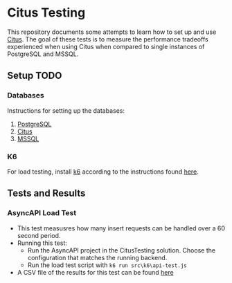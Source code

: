 # Citus Testing
This repository documents some attempts to learn how to set up and use [Citus](https://www.citusdata.com/).
The goal of these tests is to measure the performance tradeoffs experienced when
 using Citus when compared to single instances of PostgreSQL and MSSQL.

## Setup TODO
### Databases
Instructions for setting up the databases:
1. [PostgreSQL](docs/VirtualMachines/PostgreSQL.md)
2. [Citus](docs/VirtualMachines/Citus.md)
3. [MSSQL](docs/VirtualMachines/MSSQL.md)

### K6
For load testing, install [k6](https://k6.io/) according to the instructions 
found [here](https://grafana.com/docs/k6/latest/set-up/install-k6/).

## Tests and Results
### AsyncAPI Load Test
* This test measusres how many insert requests can be handled over a 60 second
  period.
* Running this test:
  * Run the AsyncAPI project in the CitusTesting solution. Choose the
    configuration that matches the running backend.
  * Run the load test script with `k6 run src\k6\api-test.js`
* A CSV file of the results for this test can be found [here](results/AsyncAPI/results.csv)
